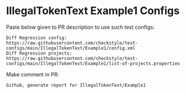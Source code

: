 # IllegalTokenText Example1 Configs
Paste below given to PR description to use such test configs:
```
Diff Regression config: https://raw.githubusercontent.com/checkstyle/test-configs/main/IllegalTokenText/Example1/config.xml
Diff Regression projects: https://raw.githubusercontent.com/checkstyle/test-configs/main/IllegalTokenText/Example1/list-of-projects.properties
```
Make comment in PR:
```
Github, generate report for IllegalTokenText/Example1
```
